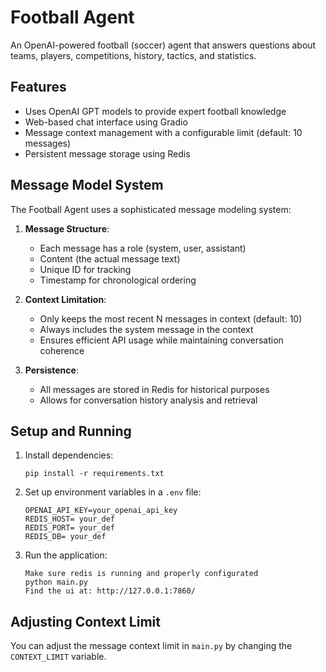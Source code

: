 # Football Agent

An OpenAI-powered football (soccer) agent that answers questions about teams, players, competitions, history, tactics, and statistics.

## Features

- Uses OpenAI GPT models to provide expert football knowledge
- Web-based chat interface using Gradio
- Message context management with a configurable limit (default: 10 messages)
- Persistent message storage using Redis

## Message Model System

The Football Agent uses a sophisticated message modeling system:

1. **Message Structure**:
   - Each message has a role (system, user, assistant)
   - Content (the actual message text)
   - Unique ID for tracking
   - Timestamp for chronological ordering

2. **Context Limitation**:
   - Only keeps the most recent N messages in context (default: 10)
   - Always includes the system message in the context
   - Ensures efficient API usage while maintaining conversation coherence

3. **Persistence**:
   - All messages are stored in Redis for historical purposes
   - Allows for conversation history analysis and retrieval

## Setup and Running

1. Install dependencies:
   ```
   pip install -r requirements.txt
   ```

2. Set up environment variables in a `.env` file:
   ```
   OPENAI_API_KEY=your_openai_api_key
   REDIS_HOST= your_def
   REDIS_PORT= your_def
   REDIS_DB= your_def
   ```

3. Run the application:
   ```
   Make sure redis is running and properly configurated
   python main.py
   Find the ui at: http://127.0.0.1:7860/
   ```

## Adjusting Context Limit

You can adjust the message context limit in `main.py` by changing the `CONTEXT_LIMIT` variable.

